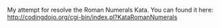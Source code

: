 My attempt for resolve the Roman Numerals Kata. You can found it here: http://codingdojo.org/cgi-bin/index.pl?KataRomanNumerals
